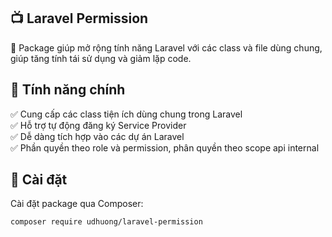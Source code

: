 ## **📺 Laravel Permission**

🚀 Package giúp mở rộng tính năng Laravel với các class và file dùng chung, giúp tăng tính tái sử dụng và giảm lặp code.

## **📌 Tính năng chính**

✅ Cung cấp các class tiện ích dùng chung trong Laravel  
✅ Hỗ trợ tự động đăng ký Service Provider  
✅ Dễ dàng tích hợp vào các dự án Laravel  
✅ Phần quyền theo role và permission, phân quyền theo scope api internal


## **👥 Cài đặt**
Cài đặt package qua Composer:
```bash
composer require udhuong/laravel-permission
```
